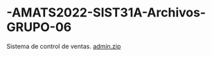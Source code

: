 # -AMATS2022-SIST31A-Archivos-GRUPO-06
Sistema de control de ventas.
[admin.zip](https://github.com/bryan-14/-AMATS2022-SIST31A-Archivos-GRUPO-06/files/8886841/admin.zip)
